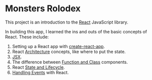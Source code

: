 # Monsters Rolodex

This project is an introduction to the [React](https://reactjs.org/) JavaScript library.

In building this app, I learned the ins and outs of the basic concepts of React. These include:

1. Setting up a React app with [create-react-app](https://github.com/facebook/create-react-app).
2. React [Architecture](https://reactjs.org/docs/thinking-in-react.html) concepts, like where to put the state.
3. [JSX](https://reactjs.org/docs/introducing-jsx.html).
4. The difference between [Function and Class](https://reactjs.org/docs/components-and-props.html) components.
5. React [State and Lifecycle](https://reactjs.org/docs/state-and-lifecycle.html).
6. [Handling Events](https://reactjs.org/docs/handling-events.html) with React.
